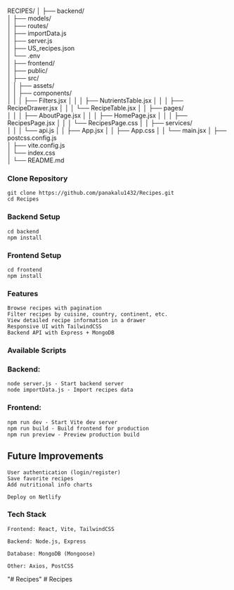 RECIPES/
│
├── backend/                 
│   ├── models/             
│   ├── routes/             
│   ├── importData.js        
│   ├── server.js           
│   ├── US_recipes.json      
│   └── .env                 
│
├── frontend/                
│   ├── public/              
│   ├── src/                 
│   │   ├── assets/          
│   │   ├── components/      
│   │   │   ├── Filters.jsx
│   │   │   ├── NutrientsTable.jsx
│   │   │   ├── RecipeDrawer.jsx
│   │   │   └── RecipeTable.jsx
│   │   ├── pages/           
│   │   │   ├── AboutPage.jsx
│   │   │   ├── HomePage.jsx
│   │   │   ├── RecipesPage.jsx
│   │   │   └── RecipesPage.css
│   │   ├── services/        
│   │   │   └── api.js
│   │   ├── App.jsx
│   │   ├── App.css
│   │   └── main.jsx
│   ├── postcss.config.js    
│   ├── vite.config.js       
│   └── index.css            
│
└── README.md                


### Clone Repository
    git clone https://github.com/panakalu1432/Recipes.git
    cd Recipes

### Backend Setup
    cd backend
    npm install

### Frontend Setup
    cd frontend
    npm install


### Features

    Browse recipes with pagination
    Filter recipes by cuisine, country, continent, etc.
    View detailed recipe information in a drawer
    Responsive UI with TailwindCSS
    Backend API with Express + MongoDB

### Available Scripts

### Backend:

    node server.js - Start backend server
    node importData.js - Import recipes data

### Frontend:

    npm run dev - Start Vite dev server
    npm run build - Build frontend for production
    npm run preview - Preview production build

## Future Improvements

    User authentication (login/register)
    Save favorite recipes
    Add nutritional info charts

    Deploy on Netlify

### Tech Stack

    Frontend: React, Vite, TailwindCSS

    Backend: Node.js, Express

    Database: MongoDB (Mongoose)

    Other: Axios, PostCSS


"# Recipes" 
#   R e c i p e s  
 